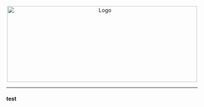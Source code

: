 <p align=center>
<a href="https://www.sap.com">
<img src="https://upload.wikimedia.org/wikipedia/commons/thumb/5/59/SAP_2011_logo.svg/2560px-SAP_2011_logo.svg.png" alt="Logo" width="500" height="200">
</a>
</p>
<hr>
<p>
<h4>test</h4>
</p>
